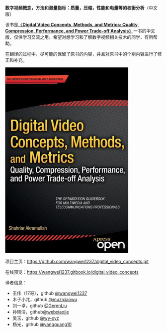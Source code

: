**数字视频概念，方法和测量指标：质量，压缩，性能和电量等的权衡分析**（中文版）

该书是[《**Digital Video Concepts, Methods, and Metrics: Quality, Compression, Performance, and Power Trade-off Analysis**》](https://link.springer.com/book/10.1007/978-1-4302-6713-3)一书的中文版，仅供学习交流之用。希望对想学习和了解数字视频相关技术的同学，有所帮助。

在翻译的过程中，尽可能的保留了原书的内容，并且对原书中的个别内容进行了修正和补充。

![](images/cover_0.jpg)

项目主页：https://github.com/wangwei1237/digital_video_concepts.git

在线预览：https://wangwei1237.gitbook.io/digital_video_concepts


译者信息：

* 王伟（17哥），github [@wangwei1237](https://github.com/wangwei1237)
* 木子小兀，github [@muzixiaowu](https://github.com/muzixiaowu)
* 刘一卓，github [@GerenLiu](https://github.com/GerenLiu)
* 孙晓洁，github[@webxiaojie](https://github.com/webxiaojie)
* 吴玉，github [@wy-xyz](https://github.com/wy-xyz)
* 杨光，github [@yangguang10](https://github.com/yangguang10)
